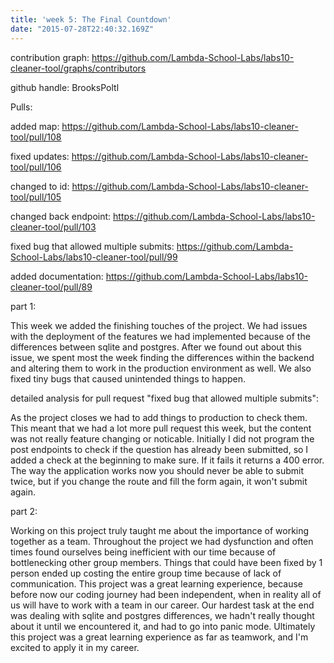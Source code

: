 ```yaml
---
title: 'week 5: The Final Countdown'
date: "2015-07-28T22:40:32.169Z"
---
```


contribution graph: https://github.com/Lambda-School-Labs/labs10-cleaner-tool/graphs/contributors

github handle: BrooksPoltl 

Pulls:

added map: https://github.com/Lambda-School-Labs/labs10-cleaner-tool/pull/108

fixed updates: https://github.com/Lambda-School-Labs/labs10-cleaner-tool/pull/106

changed to id: https://github.com/Lambda-School-Labs/labs10-cleaner-tool/pull/105

changed back endpoint: https://github.com/Lambda-School-Labs/labs10-cleaner-tool/pull/103

fixed bug that allowed multiple submits: https://github.com/Lambda-School-Labs/labs10-cleaner-tool/pull/99

added documentation: https://github.com/Lambda-School-Labs/labs10-cleaner-tool/pull/89

part 1: 

This week we added the finishing touches of the project. We had issues with the deployment of the features we had implemented because of the differences between sqlite and postgres. After we found out about this issue, we spent most the week finding the differences within the backend and altering them to work in the production environment as well. We also fixed tiny bugs that caused unintended things to happen. 

detailed analysis for pull request "fixed bug that allowed multiple submits":

As the project closes we had to add things to production to check them. This meant that we had a lot more pull request this week, but the content was not really feature changing or noticable. Initially I did not program the post endpoints to check if the question has already been submitted, so I added a check at the beginning to make sure. If it fails it returns a 400 error. The way the application works now you should never be able to submit twice, but if you change the route and fill the form again, it won't submit again. 

part 2: 

Working on this project truly taught me about the importance of working together as a team. Throughout the project we had dysfunction and often times found ourselves being inefficient with our time because of bottlenecking other group members. Things that could have been fixed by 1 person ended up costing the entire group time because of lack of communication. This project was a great learning experience, because before now our coding journey had been independent, when in reality all of us will have to work with a team in our career. Our hardest task at the end was dealing with sqlite and postgres differences, we hadn't really thought about it until we encountered it, and had to go into panic mode. Ultimately this project was a great learning experience as far as teamwork, and I'm excited to apply it in my career.